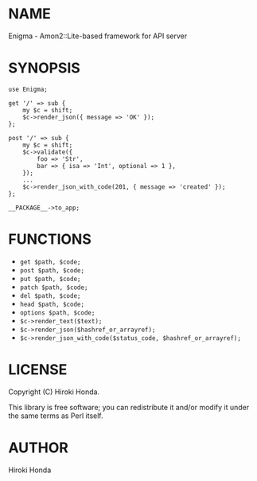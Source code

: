 # NAME

Enigma - Amon2::Lite-based framework for API server

# SYNOPSIS

    use Enigma;
    
    get '/' => sub {
        my $c = shift;
        $c->render_json({ message => 'OK' });
    };
    
    post '/' => sub {
        my $c = shift;
        $c->validate({
            foo => 'Str',
            bar => { isa => 'Int', optional => 1 },
        });
        ...
        $c->render_json_with_code(201, { message => 'created' });
    };
    
    __PACKAGE__->to_app;

# FUNCTIONS

- `get $path, $code;`
- `post $path, $code;`
- `put $path, $code;`
- `patch $path, $code;`
- `del $path, $code;`
- `head $path, $code;`
- `options $path, $code;`
- `$c->render_text($text);`
- `$c->render_json($hashref_or_arrayref);`
- `$c->render_json_with_code($status_code, $hashref_or_arrayref);`

# LICENSE

Copyright (C) Hiroki Honda.

This library is free software; you can redistribute it and/or modify
it under the same terms as Perl itself.

# AUTHOR

Hiroki Honda 
